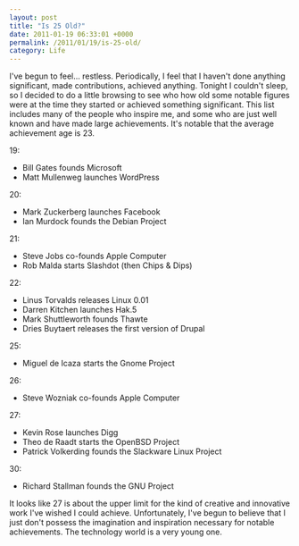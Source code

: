 ```yaml
---
layout: post
title: "Is 25 Old?"
date: 2011-01-19 06:33:01 +0000
permalink: /2011/01/19/is-25-old/
category: Life
---
```

I've begun to feel... restless.  Periodically, I feel that I haven't done anything significant, made contributions, achieved anything.  Tonight I couldn't sleep, so I decided to do a little browsing to see who how old some notable figures were at the time they started or achieved something significant.  This list includes many of the people who inspire me, and some who are just well known and have made large achievements.  It's notable that the average achievement age is 23.

19:

- Bill Gates founds Microsoft
- Matt Mullenweg launches WordPress

20:

- Mark Zuckerberg launches Facebook
- Ian Murdock founds the Debian Project

21:

- Steve Jobs co-founds Apple Computer
- Rob Malda starts Slashdot (then Chips & Dips)

22:

- Linus Torvalds releases Linux 0.01
- Darren Kitchen launches Hak.5
- Mark Shuttleworth founds Thawte
- Dries Buytaert releases the first version of Drupal

25:

- Miguel de Icaza starts the Gnome Project

26:

- Steve Wozniak co-founds Apple Computer

27:

- Kevin Rose launches Digg
- Theo de Raadt starts the OpenBSD Project
- Patrick Volkerding founds the Slackware Linux Project

30:

- Richard Stallman founds the GNU Project

It looks like 27 is about the upper limit for the kind of creative and innovative work I've wished I could achieve.  Unfortunately, I've begun to believe that I just don't possess the imagination and inspiration necessary for notable achievements.  The technology world is a very young one.
